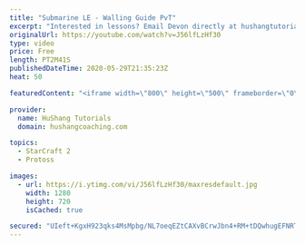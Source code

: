 ```yaml
---
title: "Submarine LE - Walling Guide PvT"
excerpt: "Interested in lessons? Email Devon directly at hushangtutorials@outlook.com ------------------------------------------------------------------------------------------------------- Want to support HuShang Tutorials directly? Patreon is a website where you can contribute a monthly donation that will help"
originalUrl: https://youtube.com/watch?v=J56lfLzHf30
type: video
price: Free
length: PT2M41S
publishedDateTime: 2020-05-29T21:35:23Z
heat: 50

featuredContent: "<iframe width=\"800\" height=\"500\" frameborder=\"0\" src=\"https://www.youtube.com/embed/J56lfLzHf30\" allow=\"accelerometer; autoplay; encrypted-media; gyroscope; picture-in-picture\" allowfullscreen></iframe>"

provider:
  name: HuShang Tutorials
  domain: hushangcoaching.com

topics:
  - StarCraft 2
  - Protoss

images:
  - url: https://i.ytimg.com/vi/J56lfLzHf30/maxresdefault.jpg
    width: 1280
    height: 720
    isCached: true

secured: "UIeft+KgxH923qks4MsMpbg/NL7oeqEZtCAXvBCrwJbn4+RM+tDQwhugEFNRTw7lo8/p9hwBMBnfKIN1vwVYpF5cF6AkdN1Rv2PdeLIN4xsQG6LjEVxWn5fETGyfbrBqNwiwpsEfIrp0KGvLNnQbmBUe6w1vsqX8W8GCmugAixf7zpsIsCCWbYRzDCuY5fk7qCPdvQ/+cFhh9nZtPDQNeagKkQD7ku/DY0eAeqWUqK+AfFvHvB6a4aOF+xqebecfMNQaJc+Q515sDjifngIcLoxgHi8mHLuGbEn/pzyLXjzYHuDeyTpfn1TTwt7+2CwxDpPUaJ5TTNhsfJWBaIEHbIMvUCw1vsOW038H59oiFyR6F+CPpFyCNijMty5q201RMkvACdWBiacHx4YWu6/wef4CbEH3trLss0S0LthQQyM=;MgYgIb55ztN74DHBiVABfg=="
---
```


